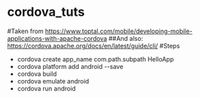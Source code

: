 # cordova_tuts
#Taken from
https://www.toptal.com/mobile/developing-mobile-applications-with-apache-cordova
##And also:
https://cordova.apache.org/docs/en/latest/guide/cli/
#Steps
* cordova create app_name com.path.subpath HelloApp
* cordova platform add android --save
* cordova build
* cordova emulate android
* cordova run android
